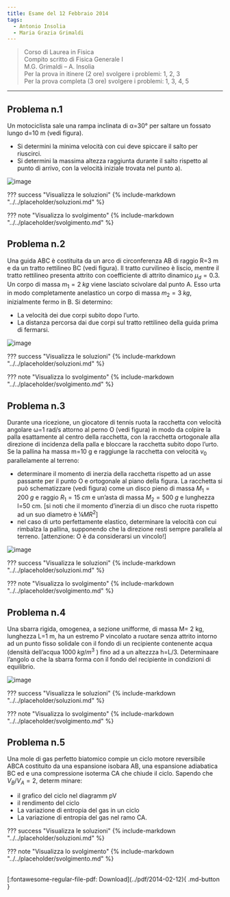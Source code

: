 ```yaml
---
title: Esame del 12 Febbraio 2014
tags:
  - Antonio Insolia
  - Maria Grazia Grimaldi
---
```


>Corso di Laurea in Fisica <br>
Compito scritto di Fisica Generale I <br>
M.G. Grimaldi – A. Insolia <br>
Per la prova in itinere (2 ore) svolgere i problemi: 1, 2, 3 <br>
Per la prova completa (3 ore) svolgere i problemi: 1, 3, 4, 5 <br>

---

## Problema n.1
Un motociclista sale una rampa inclinata di α=30° per saltare un fossato lungo d=10 m (vedi figura). 

- Si determini la minima velocità con cui deve spiccare il salto per riuscirci. 
- Si determini la massima altezza raggiunta durante il salto rispetto al punto di arrivo, con la velocità iniziale trovata nel punto a).

![image](https://user-images.githubusercontent.com/77018886/153404796-5579bf2a-4099-4555-a645-39005eb0b537.png)

??? success "Visualizza le soluzioni"
    {% include-markdown "../../placeholder/soluzioni.md" %}

??? note "Visualizza lo svolgimento"
    {% include-markdown "../../placeholder/svolgimento.md" %}

## Problema n.2
Una guida ABC è costituita da un arco di circonferenza AB di raggio R=3 m e da un tratto rettilineo BC (vedi figura). Il tratto curvilineo è liscio, mentre il tratto rettilineo presenta attrito con coefficiente di attrito dinamico $μ_d=0.3$. Un corpo di massa $m_1=2 \; kg$ viene lasciato scivolare dal punto A. Esso urta in modo completamente anelastico un corpo di massa $m_2=3 \; kg$, inizialmente fermo in B. Si determino:

- La velocità dei due corpi subito dopo l’urto.
- La distanza percorsa dai due corpi sul tratto rettilineo della guida prima di fermarsi.

![image](https://user-images.githubusercontent.com/77018886/153404822-36d6fc77-2510-431a-873f-759216eadd7c.png)
  
??? success "Visualizza le soluzioni"
    {% include-markdown "../../placeholder/soluzioni.md" %}

??? note "Visualizza lo svolgimento"
    {% include-markdown "../../placeholder/svolgimento.md" %}

## Problema n.3
Durante una ricezione, un giocatore di tennis ruota la racchetta con velocità angolare ω=1 rad/s attorno al perno O (vedi figura) in modo da colpire la palla esattamente al centro della racchetta, con la racchetta ortogonale alla direzione di incidenza della palla e bloccare la racchetta subito dopo l’urto. Se la pallina ha massa m=10 g e raggiunge la racchetta con velocità $v_0$ parallelamente al terreno: 

- determinare il momento di inerzia della racchetta rispetto ad un asse passante per il punto O e ortogonale al piano della figura. La racchetta si può schematizzare (vedi figura) come un disco pieno di massa $M_1=200 \; g$ e raggio $R_1= 15 \; cm$ e un’asta di massa $M_2=500 \; g$ e lunghezza l=50 cm. [si noti che il momento d’inerzia di un disco che ruota rispetto ad un suo diametro è $¼ MR^2$] 
- nel caso di urto perfettamente elastico, determinare la velocità con cui rimbalza la pallina, supponendo che la direzione resti sempre parallela al terreno. [attenzione: O è da considerarsi un vincolo!]

![image](https://user-images.githubusercontent.com/77018886/153404887-61f79c27-b2da-4393-8539-58a4a7e6efad.png)

??? success "Visualizza le soluzioni"
    {% include-markdown "../../placeholder/soluzioni.md" %}

??? note "Visualizza lo svolgimento"
    {% include-markdown "../../placeholder/svolgimento.md" %}

## Problema n.4
Una sbarra rigida, omogenea, a sezione unifforme, di massa M= 2 kg, lunghezza L=1 m, ha un estremo P vincolato a ruotare senza attrito intorno ad un punto fisso solidale con il fondo di un recipiente contenente acqua (densità dell’acqua $1000 \; kg/m^3$ ) fino ad a un altezzza h=L/3. Determinaare l’angolo α che la sbarra forma con il fondo del recipiente in condizioni di equilibrio.

![image](https://user-images.githubusercontent.com/77018886/153404943-ba501e24-44ae-4304-8373-26fbcba0c95d.png)

??? success "Visualizza le soluzioni"
    {% include-markdown "../../placeholder/soluzioni.md" %}

??? note "Visualizza lo svolgimento"
    {% include-markdown "../../placeholder/svolgimento.md" %}

## Problema n.5
Una mole di gas perfetto biatomico compie un ciclo motore reversibile ABCA costituito da una espansione isobara AB, una espansione adiabatica BC ed e una compressione isoterma CA che chiude il ciclo. Sapendo che $V_B/V_A=2$, determ minare: 

- il grafico del ciclo nel diagramm pV 
- il rendimento del ciclo 
- La variazione di entropia del gas in un ciclo 
- La variazione di entropia del gas nel ramo CA.

??? success "Visualizza le soluzioni"
    {% include-markdown "../../placeholder/soluzioni.md" %}

??? note "Visualizza lo svolgimento"
    {% include-markdown "../../placeholder/svolgimento.md" %}



<br>
[:fontawesome-regular-file-pdf: Download](../pdf/2014-02-12){ .md-button }
